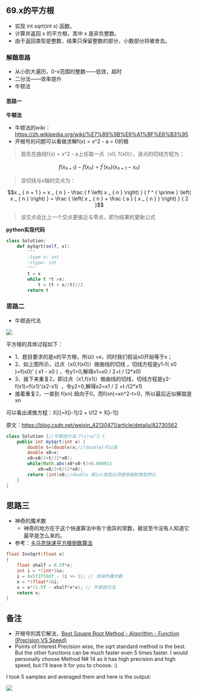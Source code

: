 ## 69.x的平方根
- 实现 int sqrt(int x) 函数。 
- 计算并返回 x 的平方根，其中 x 是非负整数。 
- 由于返回类型是整数，结果只保留整数的部分，小数部分将被舍去。

### 解题思路
- 从小到大遍历，0-x范围的整数——低效，超时
- 二分法——效率提升
- 牛顿法

#### 思路一
**牛顿法**
- 牛顿法的wiki：https://zh.wikipedia.org/wiki/%E7%89%9B%E9%A1%BF%E6%B3%95
- 开根号的问题可以看做求解f(x) = x^2 - a = 0的根  
> 首先在曲线f(x) = x^2 - a上任取一点（x0, f(x0)），该点的切线方程为：
```math
f \left( x _ { n + 1 } \right) - f \left( x _ { n } \right) = f ^ { \prime } \left( x _ { n } \right) \left( x _ { n + 1 } - x _ { n } \right)
```
> 该切线与x轴的交点为：

```math
x _ { n + 1 } = x _ { n } - \frac { f \left( x _ { n } \right) } { f ^ { \prime } \left( x _ { n } \right) } = \frac { \left( x _ { n } + \frac { a } { x _ { n } } \right) } { 2 }
```
> 该交点会比上一个交点更接近与零点，即为结果的更新公式

**python实现代码**
```python
class Solution:
    def mySqrt(self, x):
        """
        :type x: int
        :rtype: int
        """
        t = x
        while t *t >x:
            t = (t + x//t)//2
        return t
```

### 思路二
- 牛顿迭代法

![](https://img-blog.csdn.net/20170521131823783?watermark/2/text/aHR0cDovL2Jsb2cuY3Nkbi5uZXQvaG51MjAxMg==/font/5a6L5L2T/fontsize/400/fill/I0JBQkFCMA==/dissolve/70/gravity/SouthEast)

平方根的具体过程如下：
- 1、题目要求的是x的平方根，所以t =x，同时我们假设x0开始等于x；
- 2、如上图所示，过点（x0,f(x0)）做曲线的切线 ，切线方程是y1-f( x0 )=f(x0)' ( x1 - x0 ) ，令y1=0,解得x1=x0 / 2+t / (2*x0)
- 3、接下来重复2，即过点（x1,f(x1)）做曲线的切线，切线方程是y2-f(x1)=f(x1)'(x2-x1)  ，令y2=0,解得x2=x1 / 2 +t /(2*x1)
- 接着重复2，一直到 f(xn) 趋向于0，而f(xn)=xn^2-t=0，所以最后近似解就是xn

可以看出递推方程：X[i]=X[i-1]/2 + t/(2 * X[i-1])

原文：https://blog.csdn.net/weixin_42130471/article/details/82730562

```java
class Solution {//牛顿迭代法,f(x)=x^2-t
    public int mySqrt(int x) {
        double t=(double)x;//(double)可以省
        double x0=x;
        x0=x0/2+t/(2*x0);
        while(Math.abs(x0*x0-t)>0.00001)
            x0=x0/2+t/(2*x0);
        return (int)x0;//double 转int类型必须使用强制类型转化
    }
}
```

## 思路三
- 神奇的魔术数
   - 神奇的地方在于这个快速算法中有个诡异的常数，据说至今没有人知道它最早是怎么来的。
- 参考：[卡马克快速平方根倒数算法](http://jcf94.com/2016/01/14/2016-01-14-carmack/)
```C
float InvSqrt(float x)
{
	float xhalf = 0.5f*x;
	int i = *(int*)&x;
	i = 0x5f3759df - (i >> 1); // 诡异的魔术数
	x = *(float*)&i;
	x = x*(1.5f - xhalf*x*x); // 牛顿迭代法
	return x;
}
```

## 备注
- 开根号的其它解法，[Best Square Root Method - Algorithm - Function (Precision VS Speed)](https://www.codeproject.com/Articles/69941/Best-Square-Root-Method-Algorithm-Function-Precisi)
- Points of Interest
Precision wise, the sqrt standard method is the best. But the other functions can be much faster even 5 times faster. I would personally choose Method N# 14 as it has high precision and high speed, but I'll leave it for you to choose. :)

I took 5 samples and averaged them and here is the output:

![](https://www.codeproject.com/KB/cpp/Sqrt_Prec_VS_Speed/Analysis2.png)



